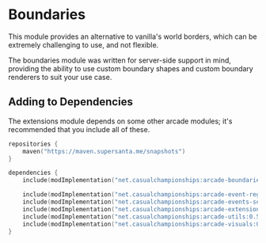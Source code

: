 # Boundaries

This module provides an alternative to vanilla's world borders, which
can be extremely challenging to use, and not flexible.

The boundaries module was written for server-side support in mind, providing 
the ability to use custom boundary shapes and custom boundary renderers to 
suit your use case.

## Adding to Dependencies

The extensions module depends on some other arcade modules; it's recommended that you
include all of these.

```kts
repositories {
    maven("https://maven.supersanta.me/snapshots")
}

dependencies {
    include(modImplementation("net.casualchampionships:arcade-boundaries:0.5.2-beta.1+1.21.8")!!)

    include(modImplementation("net.casualchampionships:arcade-event-registry:0.5.2-beta.1+1.21.8")!!)
    include(modImplementation("net.casualchampionships:arcade-events-server:0.5.2-beta.1+1.21.8")!!)
    include(modImplementation("net.casualchampionships:arcade-extensions:0.5.2-beta.1+1.21.8")!!)
    include(modImplementation("net.casualchampionships:arcade-utils:0.5.2-beta.1+1.21.8")!!)
    include(modImplementation("net.casualchampionships:arcade-visuals:0.5.2-beta.1+1.21.8")!!)
}
```

